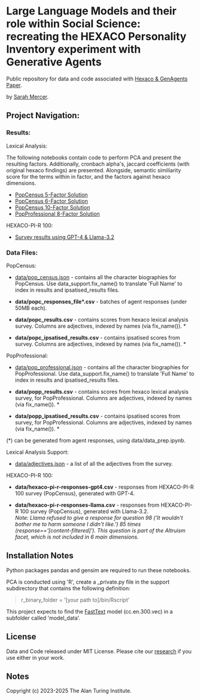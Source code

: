 #  Large Language Models and their role within Social Science: recreating the HEXACO Personality Inventory experiment with Generative Agents

<!--[![DOI](pdf.pdf)](pdf.pdf) -->

Public repository for data and code associated with [Hexaco &amp; GenAgents Paper]().

by [Sarah Mercer](drsezzer.github.io).

## Project Navigation:

### Results:

Lexical Analysis:

The following notebooks contain code to perform PCA and present the resulting factors.  Additionally, cronbach alpha's, jaccard coefficients (with original hexaco findings) are presented.  Alongside, semantic similiarity score for the terms within in factor, and the factors against hexaco dimensions.
* [PopCensus 5-Factor Solution](PopCensus-5Factor-Results.ipynb)
* [PopCensus 6-Factor Solution](PopCensus-6Factor-Results.ipynb)
* [PopCensus 10-Factor Solution](PopCensus-10Factor-Results.ipynb)
* [PopProfessional 8-Factor Solution](PopProfessional-8Factor-Results.ipynb)

HEXACO-PI-R 100:
* [Survey results using GPT-4 & Llama-3.2](hexaco_pir_results.ipynb)

### Data Files:

PopCensus:

* [data/pop_census.json](data/pop_census.json) - contains all the character biographies for PopCensus.  Use data_support.fix_name() to translate 'Full Name' to index in results and ipsatised_results files.

* <b>data/popc_responses_file*.csv</b> - batches of agent responses (under 50MB each).

* <b>data/popc_results.csv</b> - contains scores from hexaco lexical analysis survey.  Columns are adjectives, indexed by names (via fix_name()). *

* <b>data/popc_ipsatised_results.csv</b> - contains ipsatised scores from survey.  Columns are adjectives, indexed by names (via fix_name()). *

PopProfessional:

* [data/pop_professional.json](data/pop_professional.json) - contains all the character biographies for PopProfessional.  Use data_support.fix_name() to translate 'Full Name' to index in results and ipsatised_results files.

* <b>data/popp_results.csv</b> - contains scores from hexaco lexical analysis survey, for PopProfessional.  Columns are adjectives, indexed by names (via fix_name()). *

* <b>data/popp_ipsatised_results.csv</b> - contains ipsatised scores from survey, for PopProfessional.  Columns are adjectives, indexed by names (via fix_name()). *

(*) can be generated from agent responses, using data/data_prep.ipynb.

Lexical Analysis Support:

* [data/adjectives.json](data/adjectives.json) - a list of all the adjectives from the survey.

HEXACO-PI-R 100:

* <b>data/hexaco-pi-r-responses-gpt4.csv</b> - responses from HEXACO-PI-R 100 survey (PopCensus), generated with GPT-4.

* <b>data/hexaco-pi-r-responses-llama.csv</b> - responses from HEXACO-PI-R 100 survey (PopCensus), generated with Llama-3.2. <br>
<i>Note: Llama refused to give a response for question 98 ('It wouldn't bother me to harm someone I didn't like.') 85 times (response=='[content-filtered]').  This question is part of the Altruism facet, which is not included in 6 main dimensions.</i>

## Installation Notes

Python packages pandas and gensim are required to run these notebooks.  

PCA is conducted using 'R', create a _private.py file in the support subdirectory that contains the following definition:

> r_binary_folder = '[your path to]/bin/Rscript'

This project expects to find the [FastText](https://fasttext.cc/docs/en/crawl-vectors.html) model (cc.en.300.vec) in a subfolder called 'model_data'.

## License

Data and Code released under MIT License.  Please cite our [research]() if you use either in your work.

## Notes

Copyright (c) 2023-2025 The Alan Turing Institute.

